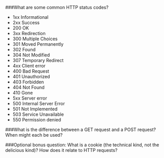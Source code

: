 ###What are some common HTTP status codes?
* 1xx Informational
* 2xx Success
 * 200 OK
* 3xx Redirection
 * 300 Multiple Choices
 * 301 Moved Permanently
 * 302 Found
 * 304 Not Modified
 * 307 Temporary Redirect
* 4xx Client error
 * 400 Bad Request
 * 401 Unauthorized
 * 403 Forbidden
 * 404 Not Found
 * 410 Gone
* 5xx Server error
 * 500 Internal Server Error
 * 501 Not Implemented
 * 503 Service Unavailable
 * 550 Permission denied



###What is the difference between a GET request and a POST request? When might each be used?

###Optional bonus question: What is a cookie (the technical kind, not the delicious kind)? How does it relate to HTTP requests?
